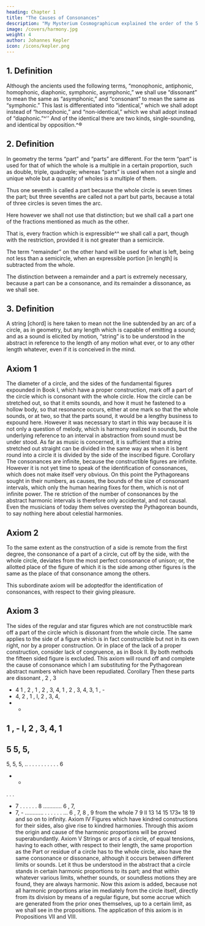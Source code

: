 ```yaml
---
heading: Chapter 1
title: "The Causes of Consonances"
description: "My Mysterium Cosmographicum explained the order of the 5 solids in the world"
image: /covers/harmony.jpg
weight: 4
author: Johannes Kepler
icon: /icons/kepler.png
---
```



## 1. Definition

Although the ancients used the following terms, “monophonic, antiphonic, homophonic, diaphonic, symphonic, asymphonic,” we shall use “dissonant” to mean the same as “asymphonic,” and “consonant” to mean the same as “symphonic.” This last is differentiated into “identical,” which we shall adopt instead of “homophonic,” and “non-identical,” which we shall adopt instead of “diaphonic.”^'’ And of the identical there are two kinds, single-sounding, and identical by opposition.^®


## 2. Definition

In geometry the terms “part” and “parts” are different. For the term “part” is used for that of which the whole is a multiple in a certain proportion, such as double, triple, quadruple; whereas “parts” is used when not a single and unique whole but a quantity of wholes is a multiple of them. 

Thus one seventh is called a part because the whole circle is seven times the part; but three sevenths are called not a part
but parts, because a total of three circles is seven times the arc.

Here however we shall not use that distinction; but we shall call a part one of the fractions mentioned as much as the other. 

That is, every fraction which is expressible^^ we shall call a part, though with the restriction, provided it is not greater than a semicircle. 

The term “remainder” on the other hand will be used for what is left, being not less than a semicircle, when an expressible portion [in length] is subtracted from the whole.

The distinction between a remainder and a part is extremely necessary, because a part can be a consonance, and its remainder a dissonance, as we shall see.


## 3. Definition

A string [chord] is here taken to mean not the line subtended by an arc of a circle, as in geometry, but any length which is capable of emitting a sound; and as a sound is elicited by motion, “string” is to be understood in the abstract in reference to the length of any motion what ever, or to any other length whatever, even if it is conceived in the mind.


## Axiom 1 

The diameter of a circle, and the sides of the fundamental figures
expounded in Book I, which have a proper construction, mark off a
part of the circle which is consonant with the whole circle.
How the circle can be stretched out, so that it emits sounds, and how it
must he fastened to a hollow body, so that resonance occurs, either at one mark
so that the whole sounds, or at two, so that the parts sound, it would be a lengthy
business to expound here. However it was necessary to start in this way because
it is not only a question of melody, which is harmony realized in sounds, but
the underlying reference to an interval in abstraction from sound must be under­
stood. As far as music is concerned, it is sufficient that a string stretched out
straight can be divided in the same way as when it is bent round into a circle
it is divided by the side of the inscribed figure.
Corollary
The consonances are infinite, because the constructible figures are
infinite.
However it is not yet time to speak of the identification of consonances,
which does not make itself very obvious. On this point the Pythagoreans sought
in their numbers, as causes, the bounds of the size of consonant intervals, which
only the human hearing fixes for them, which is not of infinite power. The re­
striction of the number of consonances by the abstract harmonic intervals is
therefore only accidental, and not causal. Even the musicians of today them­
selves overstep the Pythagorean bounds, to say nothing here about celestial
harmonies.


## Axiom 2

To the same extent as the construction of a side is remote from the first degree, the consonance of a part of a circle, cut off by the side, with the whole circle, deviates from the most perfect consonance of unison; or, the allotted place of the figure of which it is the side among other figures is the same as the place of that consonance among the others.

This subordinate axiom will be adoptedfor the identification of consonances, with respect to their giving pleasure.


## Axiom 3

The sides of the regular and star figures which are not constructible
mark off a part of the circle which is dissonant from the whole circle.
The same applies to the side of a figure which is in fact constructible but not in its own right, nor by a proper construction. Or in place
of the lack of a proper construction, consider lack of congruence, as
in Book II. By both methods the fifteen sided figure is excluded.
This axiom will round off and complete the cause of consonance which I
am substituting for the Pythagorean abstract numbers which have been repudiated.
Corollary
Then these parts are dissonant
, 2 , 3
- 4
1 , 2 ,
1 , 2 , 3, 4,
1 , 2 , 3, 4,
3,
1 , -
- 4,
2
,
1 ,
I, 2 , 3, 4,
- -
1 , -
I, 2 , 3, 4,
1
-
5
5,
5,
-
5,
5,
5,
.. .
. . .
. . .
. . .
6
- -
. . .
- 7
. . .
. . .
8
............
6 , 7,
- 7, - ............ . . .
. . . ...
6 , 7, 8 , 9
from the whole
7
9
II
13
14
15
173«
18
19 and so on to infinity.
Axiom IV
Figures which have kindred constructions for their sides, also give rise
to kindred harmonies.
Through this axiom the origin and cause of the harmonic proportions will
be proved superabundantly.
Axiom V
Strings or arcs of a circle, of equal tensions, having to each other, with
respect to their length, the same proportion as the Part or residue
of a circle has to the whole circle, also have the same consonance or
dissonance, although it occurs between different limits or sounds.
Let it thus be understood in the abstract that a circle stands in certain
harmonic proportions to its part; and that within whatever various limits, whether
sounds, or soundless motions they are found, they are always harmonic.
Now this axiom is added, because not all harmonic proportions arise im­
mediately from the circle itself, directly from its division by means of a regular
figure, but some accrue which are generated from the prior ones themselves, up
to a certain limit, as we shall see in the propositions.
The application of this axiom is in Propositions VII and VIII.

